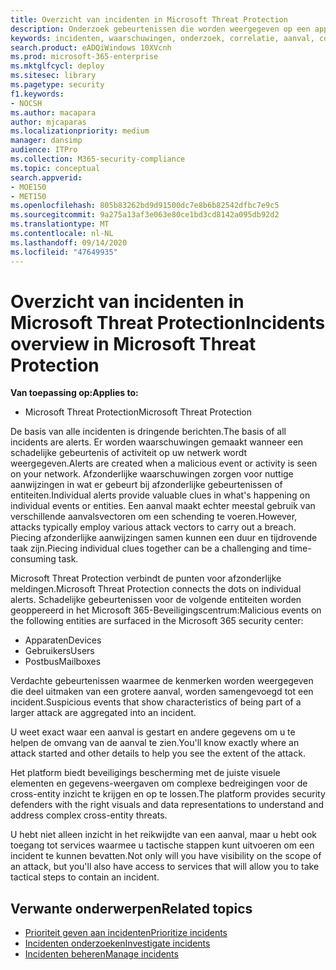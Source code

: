 ```yaml
---
title: Overzicht van incidenten in Microsoft Threat Protection
description: Onderzoek gebeurtenissen die worden weergegeven op een apparaat, gebruikers en postvakken.
keywords: incidenten, waarschuwingen, onderzoek, correlatie, aanval, computers, apparaten, gebruikers, identiteiten, identiteit, postvak, e-mail, 365, Microsoft, m365
search.product: eADQiWindows 10XVcnh
ms.prod: microsoft-365-enterprise
ms.mktglfcycl: deploy
ms.sitesec: library
ms.pagetype: security
f1.keywords:
- NOCSH
ms.author: macapara
author: mjcaparas
ms.localizationpriority: medium
manager: dansimp
audience: ITPro
ms.collection: M365-security-compliance
ms.topic: conceptual
search.appverid:
- MOE150
- MET150
ms.openlocfilehash: 805b83262bd9d91500dc7e8b6b82542dfbc7e9c5
ms.sourcegitcommit: 9a275a13af3e063e80ce1bd3cd8142a095db92d2
ms.translationtype: MT
ms.contentlocale: nl-NL
ms.lasthandoff: 09/14/2020
ms.locfileid: "47649935"
---
```

# <a name="incidents-overview-in-microsoft-threat-protection"></a><span data-ttu-id="ea310-104">Overzicht van incidenten in Microsoft Threat Protection</span><span class="sxs-lookup"><span data-stu-id="ea310-104">Incidents overview in Microsoft Threat Protection</span></span>

<span data-ttu-id="ea310-105">**Van toepassing op:**</span><span class="sxs-lookup"><span data-stu-id="ea310-105">**Applies to:**</span></span>
- <span data-ttu-id="ea310-106">Microsoft Threat Protection</span><span class="sxs-lookup"><span data-stu-id="ea310-106">Microsoft Threat Protection</span></span>



<span data-ttu-id="ea310-107">De basis van alle incidenten is dringende berichten.</span><span class="sxs-lookup"><span data-stu-id="ea310-107">The basis of all incidents are alerts.</span></span> <span data-ttu-id="ea310-108">Er worden waarschuwingen gemaakt wanneer een schadelijke gebeurtenis of activiteit op uw netwerk wordt weergegeven.</span><span class="sxs-lookup"><span data-stu-id="ea310-108">Alerts are created when a malicious event or activity is seen on your network.</span></span> <span data-ttu-id="ea310-109">Afzonderlijke waarschuwingen zorgen voor nuttige aanwijzingen in wat er gebeurt bij afzonderlijke gebeurtenissen of entiteiten.</span><span class="sxs-lookup"><span data-stu-id="ea310-109">Individual alerts provide valuable clues in what's happening on individual events or entities.</span></span> <span data-ttu-id="ea310-110">Een aanval maakt echter meestal gebruik van verschillende aanvalsvectoren om een schending te voeren.</span><span class="sxs-lookup"><span data-stu-id="ea310-110">However, attacks typically employ various attack vectors to carry out a breach.</span></span> <span data-ttu-id="ea310-111">Piecing afzonderlijke aanwijzingen samen kunnen een duur en tijdrovende taak zijn.</span><span class="sxs-lookup"><span data-stu-id="ea310-111">Piecing individual clues together can be a challenging and time-consuming task.</span></span> 

<span data-ttu-id="ea310-112">Microsoft Threat Protection verbindt de punten voor afzonderlijke meldingen.</span><span class="sxs-lookup"><span data-stu-id="ea310-112">Microsoft Threat Protection connects the dots on individual alerts.</span></span> <span data-ttu-id="ea310-113">Schadelijke gebeurtenissen voor de volgende entiteiten worden geoppereerd in het Microsoft 365-Beveiligingscentrum:</span><span class="sxs-lookup"><span data-stu-id="ea310-113">Malicious events on the following entities are surfaced in the Microsoft 365 security center:</span></span>
- <span data-ttu-id="ea310-114">Apparaten</span><span class="sxs-lookup"><span data-stu-id="ea310-114">Devices</span></span>
- <span data-ttu-id="ea310-115">Gebruikers</span><span class="sxs-lookup"><span data-stu-id="ea310-115">Users</span></span>
- <span data-ttu-id="ea310-116">Postbus</span><span class="sxs-lookup"><span data-stu-id="ea310-116">Mailboxes</span></span>

<span data-ttu-id="ea310-117">Verdachte gebeurtenissen waarmee de kenmerken worden weergegeven die deel uitmaken van een grotere aanval, worden samengevoegd tot een incident.</span><span class="sxs-lookup"><span data-stu-id="ea310-117">Suspicious events that show characteristics of being part of a larger attack are aggregated into an incident.</span></span> 

<span data-ttu-id="ea310-118">U weet exact waar een aanval is gestart en andere gegevens om u te helpen de omvang van de aanval te zien.</span><span class="sxs-lookup"><span data-stu-id="ea310-118">You'll know exactly where an attack started and other details to help you see the extent of the attack.</span></span>

<span data-ttu-id="ea310-119">Het platform biedt beveiligings bescherming met de juiste visuele elementen en gegevens-weergaven om complexe bedreigingen voor de cross-entity inzicht te krijgen en op te lossen.</span><span class="sxs-lookup"><span data-stu-id="ea310-119">The platform provides security defenders with the right visuals and data representations to understand and address complex cross-entity threats.</span></span> 

<span data-ttu-id="ea310-120">U hebt niet alleen inzicht in het reikwijdte van een aanval, maar u hebt ook toegang tot services waarmee u tactische stappen kunt uitvoeren om een incident te kunnen bevatten.</span><span class="sxs-lookup"><span data-stu-id="ea310-120">Not only will you have visibility on the scope of an attack, but you'll also have access to services that will allow you to take tactical steps to contain an incident.</span></span>


## <a name="related-topics"></a><span data-ttu-id="ea310-121">Verwante onderwerpen</span><span class="sxs-lookup"><span data-stu-id="ea310-121">Related topics</span></span>
- [<span data-ttu-id="ea310-122">Prioriteit geven aan incidenten</span><span class="sxs-lookup"><span data-stu-id="ea310-122">Prioritize incidents</span></span>](incident-queue.md)
- [<span data-ttu-id="ea310-123">Incidenten onderzoeken</span><span class="sxs-lookup"><span data-stu-id="ea310-123">Investigate incidents</span></span>](investigate-incidents.md)
- [<span data-ttu-id="ea310-124">Incidenten beheren</span><span class="sxs-lookup"><span data-stu-id="ea310-124">Manage incidents</span></span>](manage-incidents.md)
